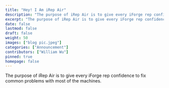 ```yaml
---
title: "Hey! I Am iRep Air"
description: "The purpose of iRep Air is to give every iForge rep confidence to fix common problems with most of the machines."
excerpt: "The purpose of iRep Air is to give every iForge rep confidence to fix common problems with most of the machines."
date: false
lastmod: false
draft: false
weight: 50
images: ["blog pic.jpeg"]
categories: ["Announcement"]
contributors: ["William Wu"]
pinned: true
homepage: false
---
```


The purpose of iRep Air is to give every iForge rep confidence to fix common problems with most of the machines.
